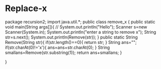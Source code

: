 # Replace-x
package recursion2;
import java.util.*;
public class remove_x {
    public static void main(String args[]){
        // System.out.println("Hello");
        Scanner s=new Scanner(System.in);
        System.out.println("enter a string to remove x");
        String str=s.next();
        System.out.println(Remove(str));
    }
    public static String Remove(String str){
        if(str.length()==0){
            return str;
        }
        String ans="";
        if(str.charAt(0)!='x'){
            ans=ans+str.charAt(0);
        }
        String smallans=Remove(str.substring(1));
        return ans+smallans;
    }
    
}

